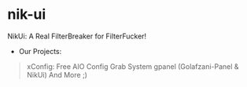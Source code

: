 # nik-ui
NikUi: A Real FilterBreaker for FilterFucker!

- Our Projects:
> xConfig: Free AIO Config Grab System
> gpanel (Golafzani-Panel & NikUi)
> And More ;)
